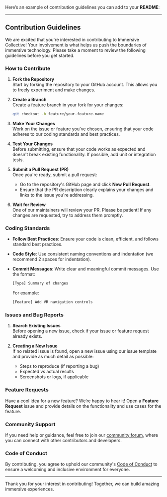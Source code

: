 Here’s an example of contribution guidelines you can add to your **README**:

---

## Contribution Guidelines

We are excited that you're interested in contributing to Immersive Collective! Your involvement is what helps us push the boundaries of immersive technology. Please take a moment to review the following guidelines before you get started.

### How to Contribute

1. **Fork the Repository**  
   Start by forking the repository to your GitHub account. This allows you to freely experiment and make changes.

2. **Create a Branch**  
   Create a feature branch in your fork for your changes:
   ```bash
   git checkout -b feature/your-feature-name
   ```

3. **Make Your Changes**  
   Work on the issue or feature you've chosen, ensuring that your code adheres to our coding standards and best practices.

4. **Test Your Changes**  
   Before submitting, ensure that your code works as expected and doesn't break existing functionality. If possible, add unit or integration tests.

5. **Submit a Pull Request (PR)**  
   Once you're ready, submit a pull request:
   - Go to the repository's GitHub page and click **New Pull Request**.
   - Ensure that the PR description clearly explains your changes and links to the issue you're addressing.

6. **Wait for Review**  
   One of our maintainers will review your PR. Please be patient! If any changes are requested, try to address them promptly.

### Coding Standards

- **Follow Best Practices**: Ensure your code is clean, efficient, and follows standard best practices.
- **Code Style**: Use consistent naming conventions and indentation (we recommend 2 spaces for indentation).
- **Commit Messages**: Write clear and meaningful commit messages. Use the format:
   ```bash
   [Type] Summary of changes
   ```

   For example:
   ```bash
   [Feature] Add VR navigation controls
   ```

### Issues and Bug Reports

1. **Search Existing Issues**  
   Before opening a new issue, check if your issue or feature request already exists.

2. **Creating a New Issue**  
   If no related issue is found, open a new issue using our issue template and provide as much detail as possible:
   - Steps to reproduce (if reporting a bug)
   - Expected vs actual results
   - Screenshots or logs, if applicable

### Feature Requests

Have a cool idea for a new feature? We’re happy to hear it! Open a **Feature Request** issue and provide details on the functionality and use cases for the feature.

### Community Support

If you need help or guidance, feel free to join our [community forum](https://immersive-collective.org/forum), where you can connect with other contributors and developers.

### Code of Conduct

By contributing, you agree to uphold our community's [Code of Conduct](CODE_OF_CONDUCT.md) to ensure a welcoming and inclusive environment for everyone.

---

Thank you for your interest in contributing! Together, we can build amazing immersive experiences.
